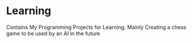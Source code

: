 # Learning
 Contains My Programming Projects for Learning.
 Mainly Creating a chess game to be used by an AI in the future
